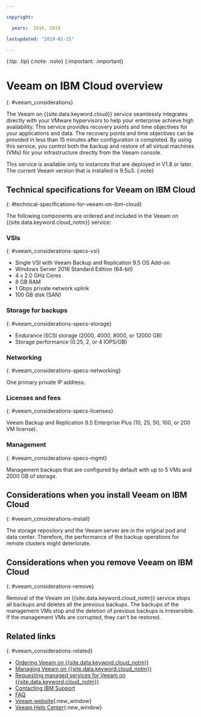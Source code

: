 ```yaml
---

copyright:

  years:  2016, 2019

lastupdated: "2019-02-15"

---
```


{:tip: .tip}
{:note: .note}
{:important: .important}

# Veeam on IBM Cloud overview
{: #veeam_considerations}

The Veeam on {{site.data.keyword.cloud}} service seamlessly integrates directly with your VMware hypervisors to help your enterprise achieve high availability. This service provides recovery points and time objectives for your applications and data. The recovery points and time objectives can be provided in less than 15 minutes after configuration is completed. By using this service, you control both the backup and restore of all virtual machines (VMs) for your infrastructure directly from the Veeam console.

This service is available only to instances that are deployed in V1.8 or later. The current Veeam version that is installed is 9.5u3.
{:note}

## Technical specifications for Veeam on IBM Cloud
{: #technical-specifications-for-veeam-on-ibm-cloud}

The following components are ordered and included in the Veeam on {{site.data.keyword.cloud_notm}} service:

### VSIs
{: #veeam_considerations-specs-vsi}

* Single VSI with Veeam Backup and Replication 9.5 OS Add-on
* Windows Server 2016 Standard Edition (64-bit)
* 4 x 2.0 GHz Cores
* 8 GB RAM
* 1 Gbps private network uplink
* 100 GB disk (SAN)

### Storage for backups
{: #veeam_considerations-specs-storage}

* Endurance iSCSI storage (2000, 4000, 8000, or 12000 GB)
* Storage performance (0.25, 2, or 4 IOPS/GB)

### Networking
{: #veeam_considerations-specs-networking}

One primary private IP address.

### Licenses and fees
{: #veeam_considerations-specs-licenses}

Veeam Backup and Replication 9.5 Enterprise Plus (10, 25, 50, 100, or 200 VM license).

### Management
{: #veeam_considerations-specs-mgmt}

Management backups that are configured by default with up to 5 VMs and 2000 GB of storage.

## Considerations when you install Veeam on IBM Cloud
{: #veeam_considerations-install}

The storage repository and the Veeam server are in the original pod and data center. Therefore, the performance of the backup operations for remote clusters might deteriorate.

## Considerations when you remove Veeam on IBM Cloud
{: #veeam_considerations-remove}

Removal of the Veeam on {{site.data.keyword.cloud_notm}} service stops all backups and deletes all the previous backups. The backups of the management VMs stop and the deletion of previous backups is irreversible. If the management VMs are corrupted, they can't be restored.

## Related links
{: #veeam_considerations-related}

* [Ordering Veeam on {{site.data.keyword.cloud_notm}}](/docs/services/vmwaresolutions/services/veeam_ordering.html)
* [Managing Veeam on {{site.data.keyword.cloud_notm}}](/docs/services/vmwaresolutions/services/managingveeam.html)
* [Requesting managed services for Veeam on {{site.data.keyword.cloud_notm}}](/docs/services/vmwaresolutions/services/managing_veeam_services.html)
* [Contacting IBM Support](/docs/services/vmwaresolutions/vmonic/trbl_support.html)
* [FAQ](/docs/services/vmwaresolutions/vmonic/faq.html)
* [Veeam website](https://www.veeam.com/){:new_window}
* [Veeam Help Center](https://www.veeam.com/documentation-guides-datasheets.html){:new_window}
